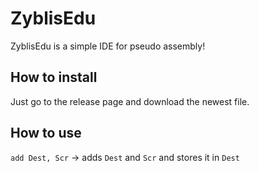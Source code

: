 # ZyblisEdu

ZyblisEdu is a simple IDE for pseudo assembly!


## How to install

Just go to the release page and download the newest file.


## How to use

`add Dest, Scr` -> adds `Dest` and `Scr` and stores it in `Dest`

